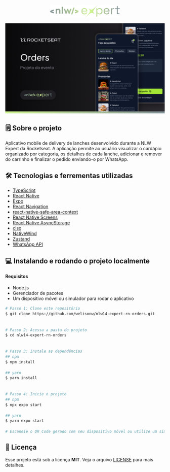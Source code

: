 <p align='center'>
  <img alt="Icon logo" src="./src/assets/logo.png" width="220px" />
</p>

![image](./src/assets/thumbnail.png)

## 🗒️ Sobre o projeto
Aplicativo mobile de delivery de lanches desenvolvido durante a NLW Expert da Rocketseat. A aplicação permite ao usuário visualizar o cardápio organizado por categoria, os detalhes de cada lanche, adicionar e remover do carrinho e finalizar o pedido enviando-o por WhatsApp. 


## 🛠️ Tecnologias e ferrementas utilizadas

- [TypeScript](https://www.typescriptlang.org/)
- [React Native](https://reactnative.dev/)
- [Expo](https://expo.dev/)
- [React Navigation](https://reactnavigation.org/)
- [react-native-safe-area-context](https://github.com/th3rdwave/react-native-safe-area-context)
- [React Native Screens](https://github.com/software-mansion/react-native-screens)
- [React Native AsyncStorage](https://docs.expo.dev/versions/latest/sdk/async-storage/)
- [clsx](https://www.npmjs.com/package/clsx)
- [NativeWind](https://www.nativewind.dev/)
- [Zustand](https://docs.pmnd.rs/zustand/getting-started/introduction)
- [WhatsApp API](https://faq.whatsapp.com/5913398998672934/)

## 💻 Instalando e rodando o projeto localmente
#### Requisitos
- Node.js
- Gerenciador de pacotes
- Um dispositivo móvel ou simulador para rodar o aplicativo

```bash
# Passo 1: Clone este repositório
$ git clone https://github.com/welisonw/nlw14-expert-rn-orders.git


# Passo 2: Acessa a pasta do projeto
$ cd nlw14-expert-rn-orders


# Passo 3: Instale as dependências
## npm
$ npm install

## yarn
$ yarn install


# Passo 4: Inicie o projeto
## npm
$ npx expo start

## yarn
$ yarn expo start

# Escaneie o QR Code gerado com seu dispositivo móvel ou utilize um simulador para rodar o aplicativo.
```

## 📝 Licença
Esse projeto está sob a licença **MIT**. Veja o arquivo [LICENSE](LICENSE) para mais detalhes.
